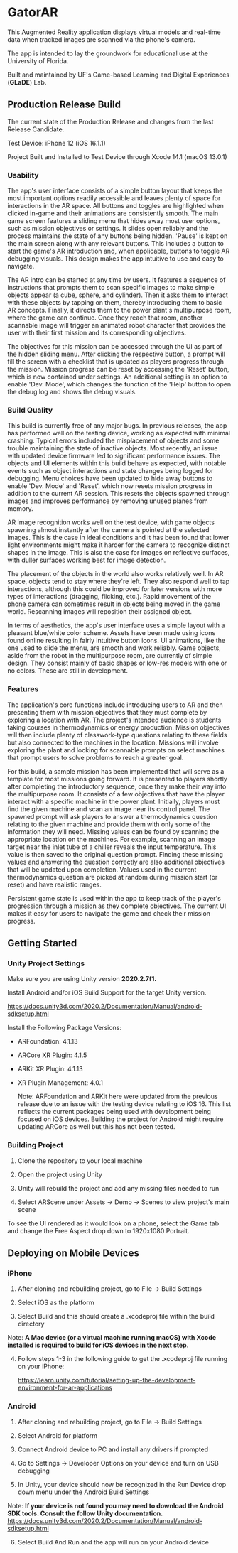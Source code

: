 # GatorAR

This Augmented Reality application displays virtual models and real-time data when tracked images are scanned via the phone's camera.

The app is intended to lay the groundwork for educational use at the University of Florida.

Built and maintained by UF's Game-based Learning and Digital Experiences (**GLaDE**) Lab.

## Production Release Build

The current state of the Production Release and changes from the last Release Candidate.

Test Device: iPhone 12 (iOS 16.1.1)

Project Built and Installed to Test Device through Xcode 14.1 (macOS 13.0.1)

### Usability

The app's user interface consists of a simple button layout that keeps the most important options readily accessible and leaves plenty of space for interactions in the AR space. All buttons and toggles are highlighted when clicked in-game and their animations are consistently smooth. The main game screen features a sliding menu that hides away most user options, such as mission objectives or settings. It slides open reliably and the process maintains the state of any buttons being hidden. 'Pause' is kept on the main screen along with any relevant buttons. This includes a button to start the game's AR introduction and, when applicable, buttons to toggle AR debugging visuals. This design makes the app intuitive to use and easy to navigate.

The AR intro can be started at any time by users. It features a sequence of instructions that prompts them to scan specific images to make simple objects appear (a cube, sphere, and cylinder). Then it asks them to interact with these objects by tapping on them, thereby introducing them to basic AR concepts. Finally, it directs them to the power plant's multipurpose room, where the game can continue. Once they reach that room, another scannable image will trigger an animated robot character that provides the user with their first mission and its corresponding objectives.

The objectives for this mission can be accessed through the UI as part of the hidden sliding menu. After clicking the respective button, a prompt will fill the screen with a checklist that is updated as players progress through the mission. Mission progress can be reset by accessing the 'Reset' button, which is now contained under settings. An additional setting is an option to enable 'Dev. Mode', which changes the function of the 'Help' button to open the debug log and shows the debug visuals.

### Build Quality

This build is currently free of any major bugs. In previous releases, the app has performed well on the testing device, working as expected with minimal crashing. Typical errors included the misplacement of objects and some trouble maintaining the state of inactive objects. Most recently, an issue with updated device firmware led to significant performance issues. The objects and UI elements within this build behave as expected, with notable events such as object interactions and state changes being logged for debugging. Menu choices have been updated to hide away buttons to enable 'Dev. Mode' and 'Reset', which now resets mission progress in addition to the current AR session. This resets the objects spawned through images and improves performance by removing unused planes from memory.

AR image recognition works well on the test device, with game objects spawning almost instantly after the camera is pointed at the selected images. This is the case in ideal conditions and it has been found that lower light environments might make it harder for the camera to recognize distinct shapes in the image. This is also the case for images on reflective surfaces, with duller surfaces working best for image detection.

The placement of the objects in the world also works relatively well. In AR space, objects tend to stay where they're left. They also respond well to tap interactions, although this could be improved for later versions with more types of interactions (dragging, flicking, etc.). Rapid movement of the phone camera can sometimes result in objects being moved in the game world. Rescanning images will reposition their assigned object.

In terms of aesthetics, the app's user interface uses a simple layout with a pleasant blue/white color scheme. Assets have been made using icons found online resulting in fairly intuitive button icons. UI animations, like the one used to slide the menu, are smooth and work reliably. Game objects, aside from the robot in the multipurpose room, are currently of simple design. They consist mainly of basic shapes or low-res models with one or no colors. These are still in development.

### Features

The application's core functions include introducing users to AR and then presenting them with mission objectives that they must complete by exploring a location with AR. The project's intended audience is students taking courses in thermodynamics or energy production. Mission objectives will then include plenty of classwork-type questions relating to these fields but also connected to the machines in the location. Missions will involve exploring the plant and looking for scannable prompts on select machines that prompt users to solve problems to reach a greater goal.

For this build, a sample mission has been implemented that will serve as a template for most missions going forward. It is presented to players shortly after completing the introductory sequence, once they make their way into the multipurpose room. It consists of a few objectives that have the player interact with a specific machine in the power plant. Initially, players must find the given machine and scan an image near its control panel. The spawned prompt will ask players to answer a thermodynamics question relating to the given machine and provide them with only some of the information they will need. Missing values can be found by scanning the appropriate location on the machines. For example, scanning an image target near the inlet tube of a chiller reveals the input temperature. This value is then saved to the original question prompt. Finding these missing values and answering the question correctly are also additional objectives that will be updated upon completion. Values used in the current thermodynamics question are picked at random during mission start (or reset) and have realistic ranges.

Persistent game state is used within the app to keep track of the player's progression through a mission as they complete objectives. The current UI makes it easy for users to navigate the game and check their mission progress.

## Getting Started

### Unity Project Settings

Make sure you are using Unity version **2020.2.7f1.**

Install Android and/or iOS Build Support for the target Unity version.

<https://docs.unity3d.com/2020.2/Documentation/Manual/android-sdksetup.html>

Install the Following Package Versions:

- ARFoundation: 4.1.13
- ARCore XR Plugin: 4.1.5
- ARKit XR Plugin: 4.1.13
- XR Plugin Management: 4.0.1

   Note: ARFoundation and ARKit here were updated from the previous release due to an issue with the testing device relating to iOS 16. This list reflects the current packages being used with development being focused on iOS devices. Building the project for Android might require updating ARCore as well but this has not been tested.

### Building Project

1. Clone the repository to your local machine

2. Open the project using Unity

3. Unity will rebuild the project and add any missing files needed to run

4. Select ARScene under Assets -> Demo -> Scenes to view project's main scene

To see the UI rendered as it would look on a phone, select the Game tab and change the Free Aspect drop down to 1920x1080 Portrait.

## Deploying on Mobile Devices

### iPhone

1. After cloning and rebuilding project, go to File -> Build Settings

2. Select iOS as the platform

3. Select Build and this should create a .xcodeproj file within the build directory

Note: **A Mac device (or a virtual machine running macOS) with Xcode installed is required to build for iOS devices in the next step.**

4. Follow steps 1-3 in the following guide to get the .xcodeproj file running on your iPhone:

   <https://learn.unity.com/tutorial/setting-up-the-development-environment-for-ar-applications>

### Android

1. After cloning and rebuilding project, go to File -> Build Settings

2. Select Android for platform

3. Connect Android device to PC and install any drivers if prompted

4. Go to Settings -> Developer Options on your device and turn on USB debugging

5. In Unity, your device should now be recognized in the Run Device drop down menu under the Android Build Settings

Note: **If your device is not found you may need to download the Android SDK tools. Consult the follow Unity documentation.**
<https://docs.unity3d.com/2020.2/Documentation/Manual/android-sdksetup.html>

6. Select Build And Run and the app will run on your Android device